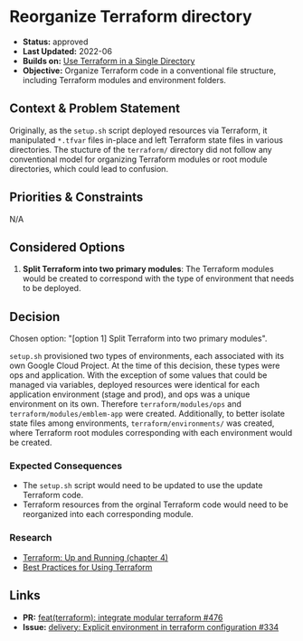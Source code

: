 # Reorganize Terraform directory

-   **Status:** approved
-   **Last Updated:** 2022-06
-   **Builds on:** [Use Terraform in a Single Directory](2021-05-terraform-centralized.md)
-   **Objective:** Organize Terraform code in a conventional file structure, including Terraform modules and environment folders.

## Context & Problem Statement

Originally, as the `setup.sh` script deployed resources via Terraform, it manipulated `*.tfvar` files in-place and left Terraform state files in various directories.  The stucture of the `terraform/` directory did not follow any conventional model for organizing Terraform modules or root module directories, which could lead to confusion.

## Priorities & Constraints <!-- optional -->

N/A

## Considered Options

1.  **Split Terraform into two primary modules**: The Terraform modules would be created to correspond with the type of environment that needs to be deployed.  

## Decision

Chosen option: "[option 1] Split Terraform into two primary modules".

`setup.sh` provisioned two types of environments, each associated with its own Google Cloud Project.  At the time of this decision, these types were ops and application. With the exception of some values that could be managed via variables, deployed resources were identical for each application environment (stage and prod), and ops was a unique environment on its own. Therefore `terraform/modules/ops` and `terraform/modules/emblem-app` were created. Additionally, to better isolate state files among environments, `terraform/environments/` was created, where Terraform root modules corresponding with each environment would be created.  

### Expected Consequences <!-- optional -->

-   The `setup.sh` script would need to be updated to use the update Terraform code.
-   Terraform resources from the orginal Terraform code would need to be reorganized into each corresponding module.

### Research

-   [Terraform: Up and Running (chapter 4)](https://www.google.com/books/edition/Terraform_Up_Running/7bytDwAAQBAJ?hl=en&gbpv=0)
-   [Best Practices for Using Terraform](https://cloud.google.com/docs/terraform/best-practices-for-terraform)

## Links

-   **PR:** [feat(terraform): integrate modular terraform #476](https://github.com/GoogleCloudPlatform/emblem/pull/476)
-   **Issue:** [delivery: Explicit environment in terraform configuration #334](https://github.com/GoogleCloudPlatform/emblem/issues/334)
